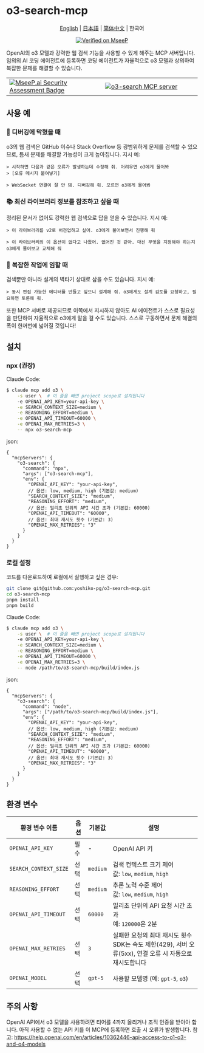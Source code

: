 # o3-search-mcp

<div align="center">
  <p><a href="./README.md">English</a> | <a href="./README.ja.md">日本語</a> | <a href="./README.zh.md">简体中文</a> | 한국어</p>

[![Verified on MseeP](https://mseep.ai/badge.svg)](https://mseep.ai/app/810f04ea-e685-4840-ae20-6a70deb7407a)

</div>


OpenAI의 o3 모델과 강력한 웹 검색 기능을 사용할 수 있게 해주는 MCP 서버입니다.
임의의 AI 코딩 에이전트에 등록하면 코딩 에이전트가 자율적으로 o3 모델과 상의하여 복잡한 문제를 해결할 수 있습니다.

<table>
	<tr>
		<td width="50%">
			<a href="https://mseep.ai/app/yoshiko-pg-o3-search-mcp">
<img src="https://mseep.net/pr/yoshiko-pg-o3-search-mcp-badge.png" alt="MseeP.ai Security Assessment Badge" />
</a>
		</td>
		<td width="50%">
			<a href="https://glama.ai/mcp/servers/@yoshiko-pg/o3-search-mcp">
  <img src="https://glama.ai/mcp/servers/@yoshiko-pg/o3-search-mcp/badge" alt="o3-search MCP server" />
</a>
		</td>
	</tr>
</table>

## 사용 예

### 🐛 디버깅에 막혔을 때

o3의 웹 검색은 GitHub 이슈나 Stack Overflow 등 광범위하게 문제를 검색할 수 있으므로, 틈새 문제를 해결할 가능성이 크게 높아집니다. 지시 예:

```
> 시작하면 다음과 같은 오류가 발생하는데 수정해 줘. 어려우면 o3에게 물어봐
> [오류 메시지 붙여넣기]
```
```
> WebSocket 연결이 잘 안 돼. 디버깅해 줘. 모르면 o3에게 물어봐
```

### 📚 최신 라이브러리 정보를 참조하고 싶을 때

정리된 문서가 없어도 강력한 웹 검색으로 답을 얻을 수 있습니다. 지시 예:

```
> 이 라이브러리를 v2로 버전업하고 싶어. o3에게 물어보면서 진행해 줘
```

```
> 이 라이브러리의 이 옵션이 없다고 나왔어. 없어진 것 같아. 대신 무엇을 지정해야 하는지 o3에게 물어보고 교체해 줘
```

### 🧩 복잡한 작업에 임할 때

검색뿐만 아니라 설계의 벽타기 상대로 삼을 수도 있습니다. 지시 예:

```
> 동시 편집 가능한 에디터를 만들고 싶으니 설계해 줘. o3에게도 설계 검토를 요청하고, 필요하면 토론해 줘.
```

또한 MCP 서버로 제공되므로 이쪽에서 지시하지 않아도 AI 에이전트가 스스로 필요성을 판단하여 자율적으로 o3에게 말을 걸 수도 있습니다. 스스로 구동하면서 문제 해결의 폭이 한꺼번에 넓어질 것입니다!

## 설치

### npx (권장)

Claude Code:

```sh
$ claude mcp add o3 \
	-s user \  # 이 줄을 빼면 project scope로 설치됩니다
	-e OPENAI_API_KEY=your-api-key \
	-e SEARCH_CONTEXT_SIZE=medium \
	-e REASONING_EFFORT=medium \
	-e OPENAI_API_TIMEOUT=60000 \
	-e OPENAI_MAX_RETRIES=3 \
	-- npx o3-search-mcp
```

json:

```jsonc
{
  "mcpServers": {
    "o3-search": {
      "command": "npx",
      "args": ["o3-search-mcp"],
      "env": {
        "OPENAI_API_KEY": "your-api-key",
        // 옵션: low, medium, high (기본값: medium)
        "SEARCH_CONTEXT_SIZE": "medium",
        "REASONING_EFFORT": "medium",
        // 옵션: 밀리초 단위의 API 시간 초과 (기본값: 60000)
        "OPENAI_API_TIMEOUT": "60000",
        // 옵션: 최대 재시도 횟수 (기본값: 3)
        "OPENAI_MAX_RETRIES": "3"
      }
    }
  }
}
```

### 로컬 설정

코드를 다운로드하여 로컬에서 실행하고 싶은 경우:

```bash
git clone git@github.com:yoshiko-pg/o3-search-mcp.git
cd o3-search-mcp
pnpm install
pnpm build
```

Claude Code:

```sh
$ claude mcp add o3 \
	-s user \  # 이 줄을 빼면 project scope로 설치됩니다
	-e OPENAI_API_KEY=your-api-key \
	-e SEARCH_CONTEXT_SIZE=medium \
	-e REASONING_EFFORT=medium \
	-e OPENAI_API_TIMEOUT=60000 \
	-e OPENAI_MAX_RETRIES=3 \
	-- node /path/to/o3-search-mcp/build/index.js
```

json:

```jsonc
{
  "mcpServers": {
    "o3-search": {
      "command": "node",
      "args": ["/path/to/o3-search-mcp/build/index.js"],
      "env": {
        "OPENAI_API_KEY": "your-api-key",
        // 옵션: low, medium, high (기본값: medium)
        "SEARCH_CONTEXT_SIZE": "medium",
        "REASONING_EFFORT": "medium",
        // 옵션: 밀리초 단위의 API 시간 초과 (기본값: 60000)
        "OPENAI_API_TIMEOUT": "60000",
        // 옵션: 최대 재시도 횟수 (기본값: 3)
        "OPENAI_MAX_RETRIES": "3"
      }
    }
  }
}
```

## 환경 변수

| 환경 변수 이름 | 옵션 | 기본값 | 설명 |
| --- | --- | --- | --- |
| `OPENAI_API_KEY` | 필수 | - | OpenAI API 키 |
| `SEARCH_CONTEXT_SIZE` | 선택 | `medium` | 검색 컨텍스트 크기 제어<br>값: `low`, `medium`, `high` |
| `REASONING_EFFORT` | 선택 | `medium` | 추론 노력 수준 제어<br>값: `low`, `medium`, `high` |
| `OPENAI_API_TIMEOUT` | 선택 | `60000` | 밀리초 단위의 API 요청 시간 초과<br>예: `120000`은 2분 |
| `OPENAI_MAX_RETRIES` | 선택 | `3` | 실패한 요청의 최대 재시도 횟수<br>SDK는 속도 제한(429), 서버 오류(5xx), 연결 오류 시 자동으로 재시도합니다 |
| `OPENAI_MODEL` | 선택 | `gpt-5` | 사용할 모델명 (예: `gpt-5`, `o3`) |

## 주의 사항

OpenAI API에서 o3 모델을 사용하려면 티어를 4까지 올리거나 조직 인증을 받아야 합니다.
아직 사용할 수 없는 API 키를 이 MCP에 등록하면 호출 시 오류가 발생합니다.
참고: https://help.openai.com/en/articles/10362446-api-access-to-o1-o3-and-o4-models
